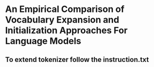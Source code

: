 # An Empirical Comparison of Vocabulary Expansion and Initialization Approaches For Language Models

## To extend tokenizer follow the instruction.txt 

